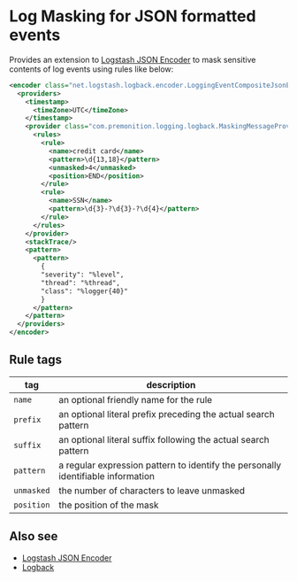 # Log Masking for JSON formatted events

Provides an extension to [Logstash JSON Encoder](https://github.com/logstash/logstash-logback-encoder) to mask sensitive contents of log events using rules like below:

```xml
<encoder class="net.logstash.logback.encoder.LoggingEventCompositeJsonEncoder">
  <providers>
    <timestamp>
      <timeZone>UTC</timeZone>
    </timestamp>
    <provider class="com.premonition.logging.logback.MaskingMessageProvider">
      <rules>
        <rule>
          <name>credit card</name>
          <pattern>\d{13,18}</pattern>
          <unmasked>4</unmasked>
          <position>END</position>
        </rule>
        <rule>
          <name>SSN</name>
          <pattern>\d{3}-?\d{3}-?\d{4}</pattern>
        </rule>
      </rules>
    </provider>
    <stackTrace/>
    <pattern>
      <pattern>
        {
        "severity": "%level",
        "thread": "%thread",
        "class": "%logger{40}"
        }
      </pattern>
    </pattern>
  </providers>
</encoder>
```

## Rule tags

| tag | description |
| --- | --- |
|`name`| an optional friendly name for the rule |
| `prefix` | an optional literal prefix preceding the actual search pattern |
| `suffix` | an optional literal suffix following the actual search pattern |
| `pattern` | a regular expression pattern to identify the personally identifiable information |
| `unmasked` | the number of characters to leave unmasked |
| `position` | the position of the mask |

## Also see

* [Logstash JSON Encoder](https://github.com/logstash/logstash-logback-encoder)
* [Logback](https://logback.qos.ch)

